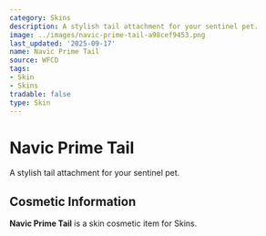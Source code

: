 ```yaml
---
category: Skins
description: A stylish tail attachment for your sentinel pet.
image: ../images/navic-prime-tail-a98cef9453.png
last_updated: '2025-09-17'
name: Navic Prime Tail
source: WFCD
tags:
- Skin
- Skins
tradable: false
type: Skin
---
```


# Navic Prime Tail

A stylish tail attachment for your sentinel pet.

## Cosmetic Information

**Navic Prime Tail** is a skin cosmetic item for Skins.

